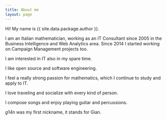 ```yaml
---
title: About me
layout: page
---
```


<!-- TODO remove this page, put it in the index.html -->

Hi! My name is {{ site.data.package.author }}.

I am an Italian mathematician, working as an IT Consultant since 2005 in the Business Intelligence and Web Analytics area. Since 2014 I started working on Campaign Management projects too.

I am interested in IT also in my spare time.

I like open source and software engineering.

I feel a really strong passion for mathematics, which I continue to study and apply to IT.

I love traveling and socialize with every kind of person.

I compose songs and enjoy playing guitar and percussions.

*g14n* was my first nickname, it stands for Gian.

